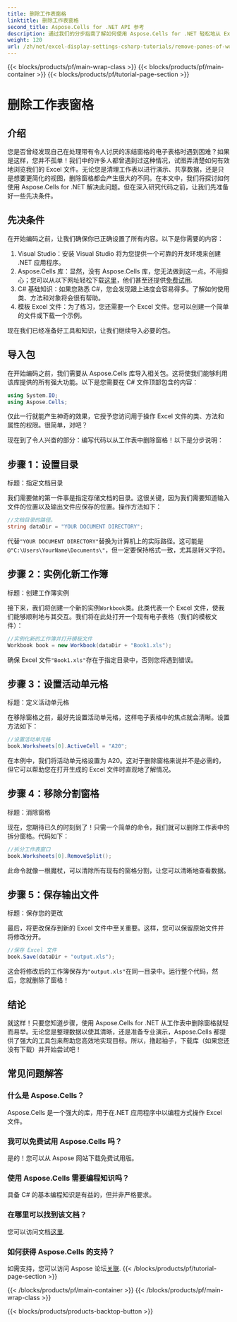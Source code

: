 ```yaml
---
title: 删除工作表窗格
linktitle: 删除工作表窗格
second_title: Aspose.Cells for .NET API 参考
description: 通过我们的分步指南了解如何使用 Aspose.Cells for .NET 轻松地从 Excel 工作表中删除窗格。
weight: 120
url: /zh/net/excel-display-settings-csharp-tutorials/remove-panes-of-worksheet/
---
```


{{< blocks/products/pf/main-wrap-class >}}
{{< blocks/products/pf/main-container >}}
{{< blocks/products/pf/tutorial-page-section >}}

# 删除工作表窗格

## 介绍

您是否曾经发现自己在处理带有令人讨厌的冻结窗格的电子表格时遇到困难？如果是这样，您并不孤单！我们中的许多人都曾遇到过这种情况，试图弄清楚如何有效地浏览我们的 Excel 文件。无论您是清理工作表以进行演示、共享数据，还是只是想要更简化的视图，删除窗格都会产生很大的不同。在本文中，我们将探讨如何使用 Aspose.Cells for .NET 解决此问题。但在深入研究代码之前，让我们先准备好一些先决条件。

## 先决条件

在开始编码之前，让我们确保你已正确设置了所有内容。以下是你需要的内容：

1. Visual Studio：安装 Visual Studio 将为您提供一个可靠的开发环境来创建 .NET 应用程序。
2.  Aspose.Cells 库：显然，没有 Aspose.Cells 库，您无法做到这一点。不用担心；您可以从以下网址轻松下载[这里](https://releases.aspose.com/cells/net/)，他们甚至还提供[免费试用](https://releases.aspose.com/).
3. C# 基础知识：如果您熟悉 C#，您会发现跟上进度会容易得多。了解如何使用类、方法和对象将会很有帮助。
4. 模板 Excel 文件：为了练习，您还需要一个 Excel 文件。您可以创建一个简单的文件或下载一个示例。

现在我们已经准备好工具和知识，让我们继续导入必要的包。

## 导入包

在开始编码之前，我们需要从 Aspose.Cells 库导入相关包。这将使我们能够利用该库提供的所有强大功能。以下是您需要在 C# 文件顶部包含的内容：

```csharp
using System.IO;
using Aspose.Cells;
```

仅此一行就能产生神奇的效果，它授予您访问用于操作 Excel 文件的类、方法和属性的权限。很简单，对吧？

现在到了令人兴奋的部分：编写代码以从工作表中删除窗格！以下是分步说明：

## 步骤 1：设置目录

标题：指定文档目录

我们需要做的第一件事是指定存储文档的目录。这很关键，因为我们需要知道输入文件的位置以及输出文件应保存的位置。操作方法如下：

```csharp
//文档目录的路径。
string dataDir = "YOUR DOCUMENT DIRECTORY";
```

代替`"YOUR DOCUMENT DIRECTORY"`替换为计算机上的实际路径。这可能是`@"C:\Users\YourName\Documents\"`，但一定要保持格式一致，尤其是转义字符。

## 步骤 2：实例化新工作簿

标题：创建工作簿实例

接下来，我们将创建一个新的实例`Workbook`类。此类代表一个 Excel 文件，使我们能够顺利地与其交互。我们将在此处打开一个现有电子表格（我们的模板文件）：

```csharp
//实例化新的工作簿并打开模板文件
Workbook book = new Workbook(dataDir + "Book1.xls");
```

确保 Excel 文件`"Book1.xls"`存在于指定目录中，否则您将遇到错误。 

## 步骤 3：设置活动单元格

标题：定义活动单元格

在移除窗格之前，最好先设置活动单元格，这样电子表格中的焦点就会清晰。设置方法如下：

```csharp
//设置活动单元格
book.Worksheets[0].ActiveCell = "A20";
```

在本例中，我们将活动单元格设置为 A20。这对于删除窗格来说并不是必需的，但它可以帮助您在打开生成的 Excel 文件时直观地了解情况。

## 步骤 4：移除分割窗格

标题：消除窗格

现在，您期待已久的时刻到了！只需一个简单的命令，我们就可以删除工作表中的拆分窗格。代码如下：

```csharp
//拆分工作表窗口
book.Worksheets[0].RemoveSplit();
```

此命令就像一根魔杖，可以清除所有现有的窗格分割，让您可以清晰地查看数据。

## 步骤 5：保存输出文件

标题：保存您的更改

最后，将更改保存到新的 Excel 文件中至关重要。这样，您可以保留原始文件并将修改分开。

```csharp
//保存 Excel 文件
book.Save(dataDir + "output.xls");
```

这会将修改后的工作簿保存为`"output.xls"`在同一目录中。运行整个代码，然后，您就删除了窗格！

## 结论

就这样！只要您知道步骤，使用 Aspose.Cells for .NET 从工作表中删除窗格就轻而易举。无论您是整理数据以使其清晰，还是准备专业演示，Aspose.Cells 都提供了强大的工具包来帮助您高效地实现目标。所以，撸起袖子，下载库（如果您还没有下载）并开始尝试吧！

## 常见问题解答

### 什么是 Aspose.Cells？
Aspose.Cells 是一个强大的库，用于在.NET 应用程序中以编程方式操作 Excel 文件。

### 我可以免费试用 Aspose.Cells 吗？
是的！您可以从 Aspose 网站下载免费试用版。

### 使用 Aspose.Cells 需要编程知识吗？
具备 C# 的基本编程知识是有益的，但并非严格要求。

### 在哪里可以找到该文档？
您可以访问文档[这里](https://reference.aspose.com/cells/net/).

### 如何获得 Aspose.Cells 的支持？
如需支持，您可以访问 Aspose 论坛[关联](https://forum.aspose.com/c/cells/9).
{{< /blocks/products/pf/tutorial-page-section >}}

{{< /blocks/products/pf/main-container >}}
{{< /blocks/products/pf/main-wrap-class >}}

{{< blocks/products/products-backtop-button >}}

